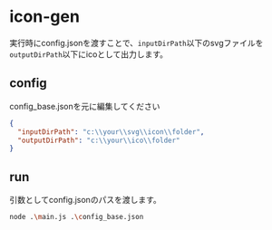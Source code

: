 # icon-gen
実行時にconfig.jsonを渡すことで、`inputDirPath`以下のsvgファイルを`outputDirPath`以下にicoとして出力します。

## config
config_base.jsonを元に編集してください
```json
{
  "inputDirPath": "c:\\your\\svg\\icon\\folder",
  "outputDirPath": "c:\\your\\ico\\folder"
}
```

## run
引数としてconfig.jsonのパスを渡します。
```sh
node .\main.js .\config_base.json
```

